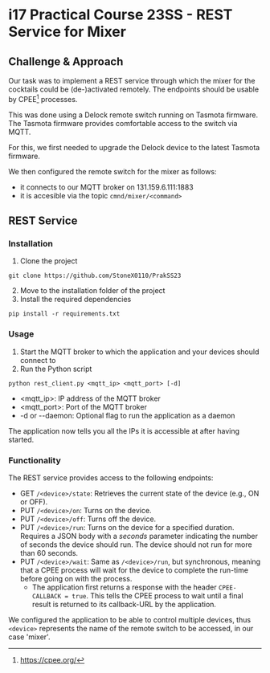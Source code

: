 # i17 Practical Course 23SS - REST Service for Mixer
## Challenge & Approach
Our task was to implement a REST service through which the mixer for the cocktails could be (de-)activated remotely.
The endpoints should be usable by CPEE[^1] processes.
[^1]: https://cpee.org/

This was done using a Delock remote switch running on Tasmota firmware.
The Tasmota firmware provides comfortable access to the switch via MQTT.

For this, we first needed to upgrade the Delock device to the latest Tasmota firmware.

We then configured the remote switch for the mixer as follows:
- it connects to our MQTT broker on 131.159.6.111:1883
- it is accesible via the topic `cmnd/mixer/<command>`

## REST Service
### Installation
1. Clone the project
```
git clone https://github.com/StoneX0110/PrakSS23
```
2. Move to the installation folder of the project
3. Install the required dependencies
```
pip install -r requirements.txt
```
### Usage
1. Start the MQTT broker to which the application and your devices should connect to
2. Run the Python script
```
python rest_client.py <mqtt_ip> <mqtt_port> [-d]
```
- <mqtt_ip>: IP address of the MQTT broker
- <mqtt_port>: Port of the MQTT broker
- -d or --daemon: Optional flag to run the application as a daemon
  
The application now tells you all the IPs it is accessible at after having started.

### Functionality
The REST service provides access to the following endpoints:
- GET `/<device>/state`: Retrieves the current state of the device (e.g., ON or OFF).
- PUT `/<device>/on`: Turns on the device.
- PUT `/<device>/off`: Turns off the device.
- PUT `/<device>/run`: Turns on the device for a specified duration.
Requires a JSON body with a *seconds* parameter indicating the number of seconds the device should run.
The device should not run for more than 60 seconds.
- PUT `/<device>/wait`: Same as `/<device>/run`, but synchronous, meaning that a CPEE process will wait for the device to complete the run-time before going on with the process.
  - The application first returns a response with the header `CPEE-CALLBACK = true`. This tells the CPEE process to wait until a final result is returned to its callback-URL by the application.

We configured the application to be able to control multiple devices, thus `<device>` represents the name of the remote switch to be accessed, in our case 'mixer'.
